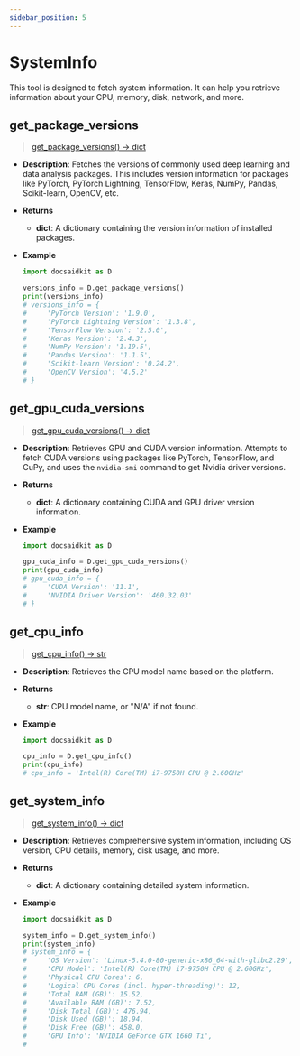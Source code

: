 ```yaml
---
sidebar_position: 5
---
```


# SystemInfo

This tool is designed to fetch system information. It can help you retrieve information about your CPU, memory, disk, network, and more.

## get_package_versions

> [get_package_versions() -> dict](https://github.com/DocsaidLab/DocsaidKit/blob/71170598902b6f8e89a969f1ce27ed4fd05b2ff2/docsaidkit/utils/system_info.py#L14)

- **Description**: Fetches the versions of commonly used deep learning and data analysis packages. This includes version information for packages like PyTorch, PyTorch Lightning, TensorFlow, Keras, NumPy, Pandas, Scikit-learn, OpenCV, etc.

- **Returns**
    - **dict**: A dictionary containing the version information of installed packages.

- **Example**

    ```python
    import docsaidkit as D

    versions_info = D.get_package_versions()
    print(versions_info)
    # versions_info = {
    #     'PyTorch Version': '1.9.0',
    #     'PyTorch Lightning Version': '1.3.8',
    #     'TensorFlow Version': '2.5.0',
    #     'Keras Version': '2.4.3',
    #     'NumPy Version': '1.19.5',
    #     'Pandas Version': '1.1.5',
    #     'Scikit-learn Version': '0.24.2',
    #     'OpenCV Version': '4.5.2'
    # }
    ```

## get_gpu_cuda_versions

> [get_gpu_cuda_versions() -> dict](https://github.com/DocsaidLab/DocsaidKit/blob/71170598902b6f8e89a969f1ce27ed4fd05b2ff2/docsaidkit/utils/system_info.py#L84)

- **Description**: Retrieves GPU and CUDA version information. Attempts to fetch CUDA versions using packages like PyTorch, TensorFlow, and CuPy, and uses the `nvidia-smi` command to get Nvidia driver versions.

- **Returns**
    - **dict**: A dictionary containing CUDA and GPU driver version information.

- **Example**

    ```python
    import docsaidkit as D

    gpu_cuda_info = D.get_gpu_cuda_versions()
    print(gpu_cuda_info)
    # gpu_cuda_info = {
    #     'CUDA Version': '11.1',
    #     'NVIDIA Driver Version': '460.32.03'
    # }
    ```

## get_cpu_info

> [get_cpu_info() -> str](https://github.com/DocsaidLab/DocsaidKit/blob/71170598902b6f8e89a969f1ce27ed4fd05b2ff2/docsaidkit/utils/system_info.py#L134)

- **Description**: Retrieves the CPU model name based on the platform.

- **Returns**
    - **str**: CPU model name, or "N/A" if not found.

- **Example**

    ```python
    import docsaidkit as D

    cpu_info = D.get_cpu_info()
    print(cpu_info)
    # cpu_info = 'Intel(R) Core(TM) i7-9750H CPU @ 2.60GHz'
    ```

## get_system_info

> [get_system_info() -> dict](https://github.com/DocsaidLab/DocsaidKit/blob/71170598902b6f8e89a969f1ce27ed4fd05b2ff2/docsaidkit/utils/system_info.py#L163)

- **Description**: Retrieves comprehensive system information, including OS version, CPU details, memory, disk usage, and more.

- **Returns**
    - **dict**: A dictionary containing detailed system information.

- **Example**

    ```python
    import docsaidkit as D

    system_info = D.get_system_info()
    print(system_info)
    # system_info = {
    #     'OS Version': 'Linux-5.4.0-80-generic-x86_64-with-glibc2.29',
    #     'CPU Model': 'Intel(R) Core(TM) i7-9750H CPU @ 2.60GHz',
    #     'Physical CPU Cores': 6,
    #     'Logical CPU Cores (incl. hyper-threading)': 12,
    #     'Total RAM (GB)': 15.52,
    #     'Available RAM (GB)': 7.52,
    #     'Disk Total (GB)': 476.94,
    #     'Disk Used (GB)': 18.94,
    #     'Disk Free (GB)': 458.0,
    #     'GPU Info': 'NVIDIA GeForce GTX 1660 Ti',
    #